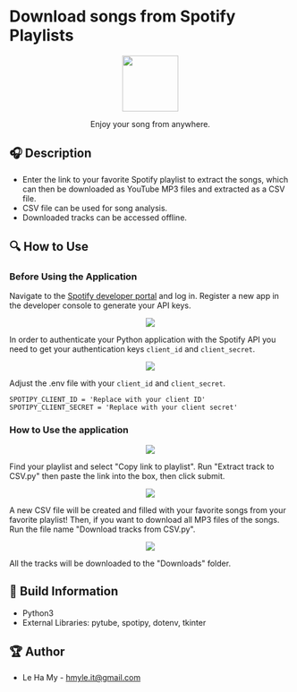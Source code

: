 # Download songs from Spotify Playlists
<p align="center">
  <img width="100" src="https://cdn-icons-png.flaticon.com/512/8560/8560446.png">
</p>
<p align="center">Enjoy your song from anywhere.</p>


## 🎧 Description
 - Enter the link to your favorite Spotify playlist to extract the songs, which can then be downloaded as YouTube MP3 files and extracted as a CSV file.
 - CSV file can be used for song analysis.
 - Downloaded tracks can be accessed offline.

## 🔍 How to Use
### Before Using the Application

Navigate to the [Spotify developer portal](https://developer.spotify.com/dashboard) and log in. Register a new app in the developer console to generate your API keys.

<p align="center"> 
<img src = 'https://github.com/hmyle/Download-songs-from-Spotify-Playlists/assets/116583355/959c93dd-bbb4-445e-92e8-f6da0e081c55'>
</p>

In order to authenticate your Python application with the Spotify API you need to get your authentication keys `client_id` and `client_secret`.

<p align="center"> 
<img src = 'https://github.com/hmyle/Download-songs-from-Spotify-Playlists/assets/116583355/70db74c6-e3c0-4ac0-b6de-af56db4ab0d6'>
</p>

Adjust the .env file with your `client_id` and `client_secret`.

```
SPOTIPY_CLIENT_ID = 'Replace with your client ID'
SPOTIPY_CLIENT_SECRET = 'Replace with your client secret'
```


### How to Use the application
<p align="center"> 
<img src= 'https://github.com/hmyle/Download-songs-from-Spotify-Playlists/assets/116583355/6f33cdef-3cbd-46a5-99a6-ff2cd0d6f0c9'>
</p>

Find your playlist and select "Copy link to playlist". Run "Extract track to CSV.py" then paste the link into the box, then click submit.

<p align="center"> 
<img src = 'https://github.com/hmyle/Download-songs-from-Spotify-Playlists/assets/116583355/87657423-89be-479f-a723-f3b5cae988c7'>
</p>

A new CSV file will be created and filled with your favorite songs from your favorite playlist! Then, if you want to download all MP3 files of the songs. Run the file name "Download tracks from CSV.py".

<p align="center"> 
<img src = 'https://github.com/hmyle/Download-songs-from-Spotify-Playlists/assets/116583355/cf3e1db5-9e3b-4362-9b1c-1e3e931c2672'>
</p>

All the tracks will be downloaded to the "Downloads" folder.

## 🔧 Build Information
 - Python3
 - External Libraries: pytube, spotipy, dotenv, tkinter 

## 🏆 Author
- Le Ha My  - hmyle.it@gmail.com


